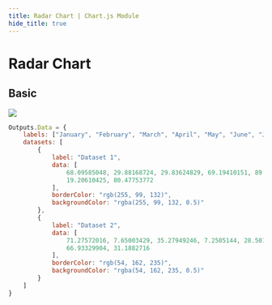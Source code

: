 ```yaml
---
title: Radar Chart | Chart.js Module
hide_title: true
---
```


# Radar Chart

## Basic

<div className="ndl-image-with-background l">

![](/library/modules/chartjs/charts/radar-chart.png)

</div>

```js
Outputs.Data = {
    labels: ["January", "February", "March", "April", "May", "June", "July"],
    datasets: [
        {
            label: "Dataset 1",
            data: [
                68.09585048, 29.88168724, 29.83624829, 69.19410151, 89.93055556,
                19.20610425, 80.47753772
            ],
            borderColor: "rgb(255, 99, 132)",
            backgroundColor: "rgba(255, 99, 132, 0.5)"
        },
        {
            label: "Dataset 2",
            data: [
                71.27572016, 7.65003429, 35.27949246, 7.2505144, 28.50137174,
                66.93329904, 31.1882716
            ],
            borderColor: "rgb(54, 162, 235)",
            backgroundColor: "rgba(54, 162, 235, 0.5)"
        }
    ]
}
```
